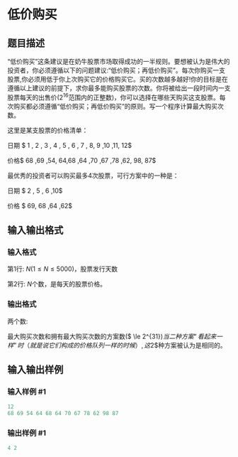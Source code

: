 # 低价购买

## 题目描述

“低价购买”这条建议是在奶牛股票市场取得成功的一半规则。要想被认为是伟大的投资者，你必须遵循以下的问题建议:“低价购买；再低价购买”。每次你购买一支股票,你必须用低于你上次购买它的价格购买它。买的次数越多越好!你的目标是在遵循以上建议的前提下，求你最多能购买股票的次数。你将被给出一段时间内一支股票每天的出售价($2^{16}$范围内的正整数)，你可以选择在哪些天购买这支股票。每次购买都必须遵循“低价购买；再低价购买”的原则。写一个程序计算最大购买次数。

这里是某支股票的价格清单：

日期 $ 1 , 2 , 3 , 4 , 5 , 6 , 7 , 8, 9 ,10 ,11, 12$

价格$ 68 ,69 ,54, 64,68 ,64 ,70 ,67 ,78 ,62, 98, 87$

最优秀的投资者可以购买最多$4$次股票，可行方案中的一种是：

日期 $ 2 , 5 , 6 ,10$

价格 $ 69, 68 ,64 ,62$

## 输入输出格式

### 输入格式

第1行: $N(1 \le N \le 5000)$，股票发行天数

第2行: $N$个数，是每天的股票价格。

### 输出格式

两个数:

最大购买次数和拥有最大购买次数的方案数($ \le 2^{31}$)当二种方案“看起来一样”时（就是说它们构成的价格队列一样的时候）,这$2$种方案被认为是相同的。

## 输入输出样例

### 输入样例 #1

```cpp
12
68 69 54 64 68 64 70 67 78 62 98 87

```
### 输出样例 #1

```cpp
4 2

```
